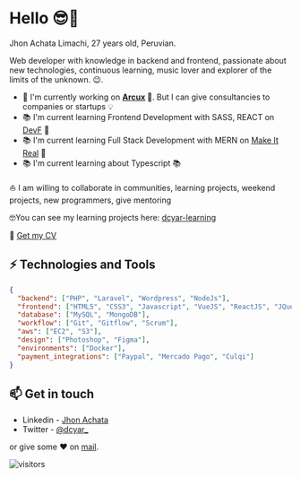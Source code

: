 # Hello 😎🤘

Jhon Achata Limachi, 27 years old, Peruvian.

Web developer with knowledge in backend and frontend, passionate about new technologies, continuous learning, music lover and explorer of the limits of the unknown. 😉.

- 🚀 I'm currently working on **<span style="text-color: green !important;">[Arcux](https://arcux.net) 💚</span>**. But I can give consultancies to companies or startups 💡
- 📚 I'm current learning Frontend Development with SASS, REACT on [DevF](https://devf.la/) 💜
- 📚 I'm current learning Full Stack Development with MERN on [Make It Real](https://makeitreal.camp) 🧡
- 📚 I'm current learning about Typescript 📚

⛵ I am willing to collaborate in communities, learning projects, weekend projects, new programmers, give mentoring

🤓You can see my learning projects here: [dcyar-learning](https://github.com/dcyar-learning)

💾 [Get my CV](./jhon-marco-achata-limachi-v2.pdf)

## ⚡ Technologies and Tools

```json
{
  "backend": ["PHP", "Laravel", "Wordpress", "NodeJs"],
  "frontend": ["HTML5", "CSS3", "Javascript", "VueJS", "ReactJS", "JQuery", "Bootstrap", "TailwindCSS"],
  "database": ["MySQL", "MongoDB"],
  "workflow": ["Git", "Gitflow", "Scrum"],
  "aws": ["EC2", "S3"],
  "design": ["Photoshop", "Figma"],
  "environments": ["Docker"],
  "payment_integrations": ["Paypal", "Mercado Pago", "Culqi"]
}
```

## 📫 Get in touch

- Linkedin - [Jhon Achata](https://in.linkedin.com/in/jhonachata)
- Twitter - [@dcyar\_](https://twitter.com/dcyar_)

or give some ♥ on [mail](mailto:jhonachata.dev@gmail.com).

![visitors](https://visitor-badge.glitch.me/badge?page_id=dcyar/dcyar)

<!-- [![Jhon Achata Limachi's GitHub stats](https://github-readme-stats.vercel.app/api?username=dcyar&count_private=true&show_icons=true&theme=gruvbox)](https://github.com/dcyar/github-readme-stats) -->
